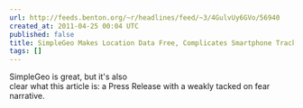 ```yaml
---
url: http://feeds.benton.org/~r/headlines/feed/~3/4GulvUy6GVo/56940
created_at: 2011-04-25 00:04 UTC
published: false
title: SimpleGeo Makes Location Data Free, Complicates Smartphone Tracking Worries
tags: []
---
```


SimpleGeo is great, but it's also<br>clear what this article is: a Press Release with a weakly tacked on fear narrative.
